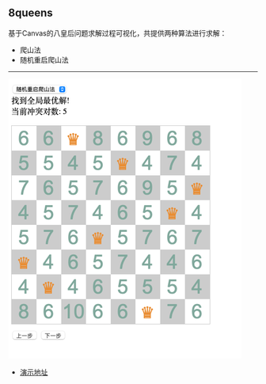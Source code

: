 ## 8queens

基于Canvas的八皇后问题求解过程可视化，共提供两种算法进行求解：

* 爬山法
* 随机重启爬山法

---------

![Screenshot 2023-05-29 at 14.00.53](./img.png)

* [演示地址](http://104.208.70.60/8queens.html)
